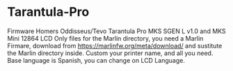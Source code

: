 # Tarantula-Pro
Firmware Homers Oddisseus/Tevo Tarantula Pro
MKS SGEN L v1.0 and MKS Mini 12864 LCD
Only files for the Marlin directory, you need a Marlin Firmare, download from https://marlinfw.org/meta/download/ and sustitute the Marlin directory inside.
Custom your printer name, and all you need.
Base language is Spanish, you can change on LCD Language.
